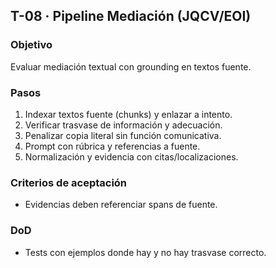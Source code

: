## T-08 · Pipeline Mediación (JQCV/EOI)

### Objetivo

Evaluar mediación textual con grounding en textos fuente.

### Pasos

1. Indexar textos fuente (chunks) y enlazar a intento.
2. Verificar trasvase de información y adecuación.
3. Penalizar copia literal sin función comunicativa.
4. Prompt con rúbrica y referencias a fuente.
5. Normalización y evidencia con citas/localizaciones.

### Criterios de aceptación

- Evidencias deben referenciar spans de fuente.

### DoD

- Tests con ejemplos donde hay y no hay trasvase correcto.
